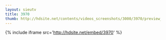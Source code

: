 ```yaml
---
layout: sieutv
title: 3970
thumb: http://hdsite.net/contents/videos_screenshots/3000/3970/preview_360p.mp4.jpg
---
```

{% include iframe src='http://hdsite.net/embed/3970' %}
 
